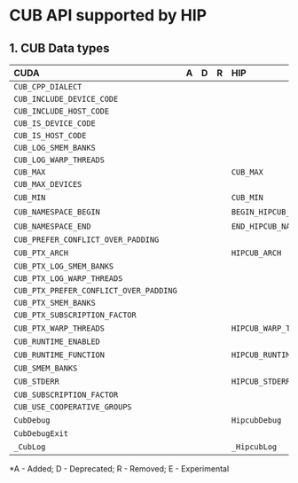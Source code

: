 # CUB API supported by HIP

## **1. CUB Data types**

|**CUDA**|**A**|**D**|**R**|**HIP**|**A**|**D**|**R**|**E**|
|:--|:-:|:-:|:-:|:--|:-:|:-:|:-:|:-:|
|`CUB_CPP_DIALECT`| | | | | | | | |
|`CUB_INCLUDE_DEVICE_CODE`| | | | | | | | |
|`CUB_INCLUDE_HOST_CODE`| | | | | | | | |
|`CUB_IS_DEVICE_CODE`| | | | | | | | |
|`CUB_IS_HOST_CODE`| | | | | | | | |
|`CUB_LOG_SMEM_BANKS`| | | | | | | | |
|`CUB_LOG_WARP_THREADS`| | | | | | | | |
|`CUB_MAX`| | | |`CUB_MAX`| | | | |
|`CUB_MAX_DEVICES`| | | | | | | | |
|`CUB_MIN`| | | |`CUB_MIN`|2.5.0| | | |
|`CUB_NAMESPACE_BEGIN`| | | |`BEGIN_HIPCUB_NAMESPACE`|2.5.0| | | |
|`CUB_NAMESPACE_END`| | | |`END_HIPCUB_NAMESPACE`|2.5.0| | | |
|`CUB_PREFER_CONFLICT_OVER_PADDING`| | | | | | | | |
|`CUB_PTX_ARCH`| | | |`HIPCUB_ARCH`|2.5.0| | | |
|`CUB_PTX_LOG_SMEM_BANKS`| | | | | | | | |
|`CUB_PTX_LOG_WARP_THREADS`| | | | | | | | |
|`CUB_PTX_PREFER_CONFLICT_OVER_PADDING`| | | | | | | | |
|`CUB_PTX_SMEM_BANKS`| | | | | | | | |
|`CUB_PTX_SUBSCRIPTION_FACTOR`| | | | | | | | |
|`CUB_PTX_WARP_THREADS`| | | |`HIPCUB_WARP_THREADS`|2.5.0| | | |
|`CUB_RUNTIME_ENABLED`| | | | | | | | |
|`CUB_RUNTIME_FUNCTION`| | | |`HIPCUB_RUNTIME_FUNCTION`|2.5.0| | | |
|`CUB_SMEM_BANKS`| | | | | | | | |
|`CUB_STDERR`| | | |`HIPCUB_STDERR`|2.5.0| | | |
|`CUB_SUBSCRIPTION_FACTOR`| | | | | | | | |
|`CUB_USE_COOPERATIVE_GROUPS`| | | | | | | | |
|`CubDebug`| | | |`HipcubDebug`|2.5.0| | | |
|`CubDebugExit`| | | | | | | | |
|`_CubLog`| | | |`_HipcubLog`|2.5.0| | | |


\*A - Added; D - Deprecated; R - Removed; E - Experimental